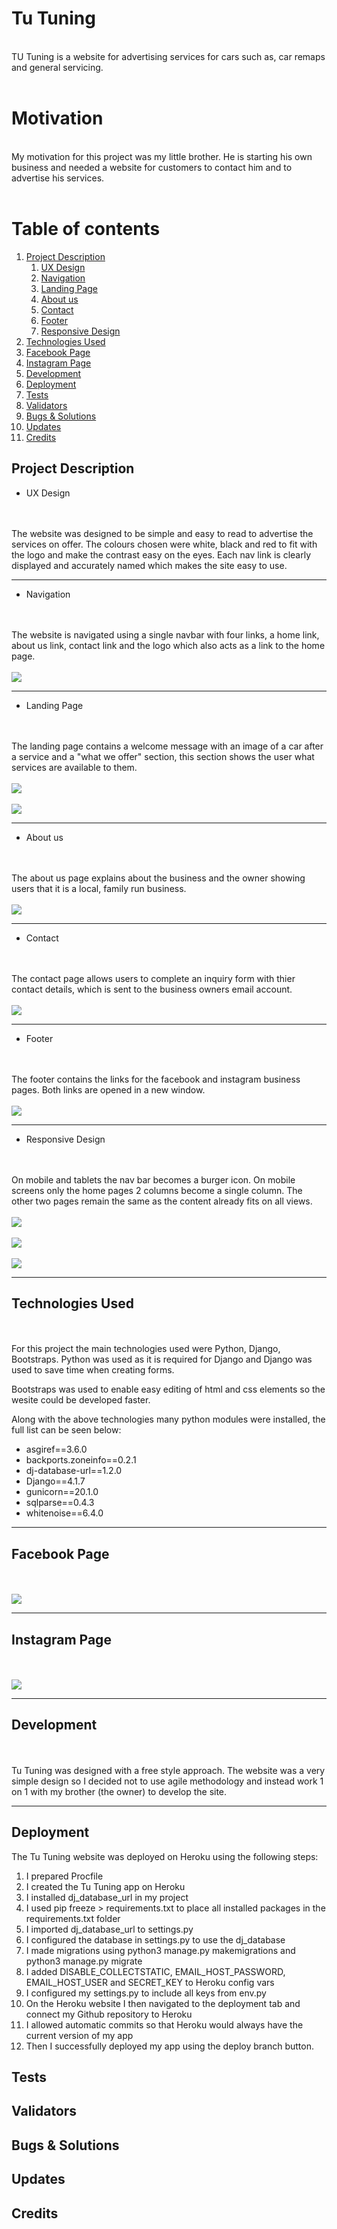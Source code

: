 # Tu Tuning
<br>
TU Tuning is a website for advertising services for cars such as, car remaps and general servicing.   
<br>
<br>

# Motivation
<br>
My motivation for this project was my little brother. He is starting his own business and needed a website for customers to contact him and to advertise his services.  
<br>
<br>   

# Table of contents
1. [Project Description](#project-description)
    1. [UX Design](#ux-design)
    2. [Navigation](#navigation)
    3. [Landing Page](#landing-page)
    4. [About us](#about-us)
    5. [Contact](#contact)
    6. [Footer](#footer)
    7. [Responsive Design](#responsive-design)
2. [Technologies Used](#technologies-used)
3. [Facebook Page](#facebook-page)
4. [Instagram Page](#instagram-page)
5. [Development](#development)
6. [Deployment](#deployment)
7. [Tests](#tests)
8. [Validators](#validators)
9. [Bugs & Solutions](#bugs-&-solutions)
10. [Updates](#updates)
11. [Credits](#credits)


## Project Description <a name="project-description"></a>

  - UX Design <a name="ux-design"></a>
  <br>
  <br>
  The website was designed to be simple and easy to read to advertise the services on offer. The colours chosen were white, black and red to fit with the logo and make the contrast easy on the eyes. Each nav link is clearly displayed and accurately named which makes the site easy to use. 
  <br>
  <hr>

  - Navigation <a name="navigation"></a>
  <br>
  <br>
  The website is navigated using a single navbar with four links, a home link, about us link, contact link and the logo which also acts as a link to the home page.
  <br>
  <br>
  <img src = 'static/images/nav_bar.png'>
  <hr>

  - Landing Page <a name="landing-page"></a>
  <br>
  <br>
  The landing page contains a welcome message with an image of a car after a service and a "what we offer" section, this section shows the user what services are available to them.
  <br>
  <br>
  <img src = 'static/images/index_1.png'>
  <br>
  <br>
  <img src = 'static/images/index_2.png'>
  <hr>

  - About us <a name="about-us"></a>
  <br>
  <br>
  The about us page explains about the business and the owner showing users that it is a local, family run business.
  <br>
  <br> 
  <img src = 'static/images/about_us_1.png'>
  <hr>

  - Contact <a name="contact"></a>
  <br>
  <br>
  The contact page allows users to complete an inquiry form with thier contact details, which is sent to the business owners email account. 
  <br>
  <br>
  <img src = 'static/images/contact_1.png'>
  <hr>

  - Footer <a name="footer"></a>
  <br>
  <br>
  The footer contains the links for the facebook and instagram business pages. Both links are opened in a new window. 
  <br>
  <br> 
  <img src = 'static/images/footer.png'>
  <hr>

  - Responsive Design <a name="responsive-design"></a>
  <br>
  <br>
  On mobile and tablets the nav bar becomes a burger icon. On mobile screens only the home pages 2 columns become a single column.
  The other two pages remain the same as the content already fits on all views. 
  <br>
  <br>
  <img src = 'static/images/responsive_1.png'>
  <br>
  <br>
  <img src = 'static/images/responsive_2.png'>
  <br>
  <br>
  <img src = 'static/images/responsive_3.png'>
  <hr>

## Technologies Used <a name="technologies-used"></a>
<br>
<br>
  For this project the main technologies used were Python, Django, Bootstraps. 
  Python was used as it is required for Django and Django was used to save time when creating forms. 

  Bootstraps was used to enable easy editing of html and css elements so the wesite could be developed faster. 
  
  Along with the above technologies many python modules were installed, the full list can be seen below:

  - asgiref==3.6.0
  - backports.zoneinfo==0.2.1
  - dj-database-url==1.2.0
  - Django==4.1.7
  - gunicorn==20.1.0
  - sqlparse==0.4.3
  - whitenoise==6.4.0
  <hr>

## Facebook Page <a name="facebook-page"></a>
<br>
<br>
<img src = 'static/images/facebook_page.png'>
<hr>

## Instagram Page <a name="instagram-page"></a>
<br>
<br>
<img src = 'static/images/instagram_page.png'>
<hr>

## Development <a name="development"></a>
<br>
<br>
Tu Tuning was designed with a free style approach. The website was a very simple design so I decided not to use agile methodology and instead work 1 on 1 with my brother (the owner) to develop the site. 
<hr>

## Deployment <a name="deployment"></a>
The Tu Tuning website was deployed on Heroku using the following steps:

1. I prepared Procfile
2. I created the Tu Tuning app on Heroku
3. I installed dj_database_url in my project
4. I used pip freeze > requirements.txt to place all installed packages in the requirements.txt folder
5. I imported dj_database_url to settings.py
6. I configured the database in settings.py to use the dj_database
7. I made migrations using python3 manage.py makemigrations and python3 manage.py migrate
8. I added DISABLE_COLLECTSTATIC, EMAIL_HOST_PASSWORD, EMAIL_HOST_USER and SECRET_KEY to Heroku config vars
9. I configured my settings.py to include all keys from env.py
10. On the Heroku website I then navigated to the deployment tab and connect my Github repository to Heroku
11. I allowed automatic commits so that Heroku would always have the current version of my app
12. Then I successfully deployed my app using the deploy branch button.

## Tests <a name="tests"></a>

## Validators <a name="Validators"></a>

## Bugs & Solutions <a name="bugs-&-solutions"></a>

## Updates <a name="updates"></a>

## Credits <a name="credits"></a>


